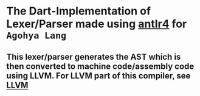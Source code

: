 # The Dart-Implementation of Lexer/Parser made using [antlr4](https://github.com/antlr/antlr4) for `Agohya Lang`

## This lexer/parser generates the AST which is then converted to machine code/assembly code using LLVM. For LLVM part of this compiler, see [LLVM](https://github/com/agohya/lang/tree/master/llvm-compiler)
